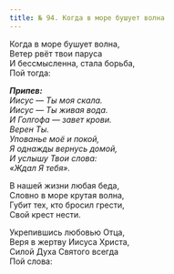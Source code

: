 ```yaml
---
title: № 94. Когда в море бушует волна
---
```


Когда в море бушует волна,  
Ветер рвёт твои паруса  
И бессмысленна, стала борьба,  
Пой тогда:

*__Припев:__  
Иисус — Ты моя скала.  
Иисус — Ты живая вода.  
И Голгофа — завет крови.  
Верен Ты.  
Упованье моё и покой,  
Я однажды вернусь домой,  
И услышу Твои слова:  
«Ждал Я тебя».*

В нашей жизни любая беда,  
Словно в море крутая волна,  
Губит тех, кто бросил грести,  
Свой крест нести.

Укрепившись любовью Отца,  
Веря в жертву Иисуса Христа,  
Силой Духа Святого всегда  
Пой слова:
